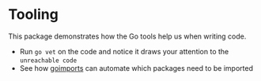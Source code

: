 # Tooling

This package demonstrates how the Go tools help us when writing code.

  * Run `go vet` on the code and notice it draws your attention to the `unreachable code`
  * See how [goimports](https://github.com/bradfitz/goimports) can automate which packages need to be imported